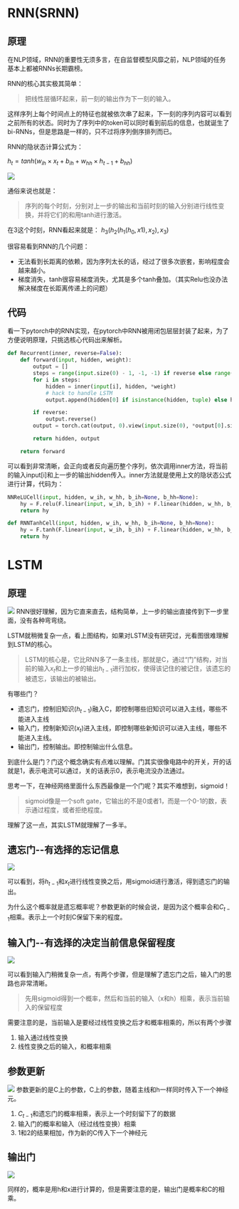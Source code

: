 # RNN(SRNN)
## 原理
在NLP领域，RNN的重要性无须多言，在自监督模型风靡之前，NLP领域的任务基本上都被RNNs长期霸榜。

RNN的核心其实极其简单：
>把线性层循环起来，前一刻的输出作为下一刻的输入。

这样序列上每个时间点上的特征也就被依次串了起来，下一刻的序列内容可以看到之前所有的状态。同时为了序列中的token可以同时看到前后的信息，也就诞生了bi-RNNs，但是思路是一样的，只不过将序列倒序排列而已。

RNN的隐状态计算公式为：

$h_{t}=tanh(w_{ih}\times x_{t}+b_{ih}+w_{hh}\times h_{t-1}+b_{hh})$

![](pics/RNN.png)

通俗来说也就是：
>序列的每个时刻，分别对上一步的输出和当前时刻的输入分别进行线性变换，并将它们的和用tanh进行激活。

在3这个时刻，RNN看起来就是：
$h_{3}(h_{2}(h_{1}(h_{0},x1),x_{2}),x_{3})$

很容易看到RNN的几个问题：
- 无法看到长距离的依赖，因为序列太长的话，经过了很多次嵌套，影响程度会越来越小。
- 梯度消失，tanh很容易梯度消失，尤其是多个tanh叠加。（其实Relu也没办法解决梯度在长距离传递上的问题）

## 代码
看一下pytorch中的RNN实现，在pytorch中RNN被用闭包层层封装了起来，为了方便说明原理，只挑选核心代码出来解析。

```python
def Recurrent(inner, reverse=False):
    def forward(input, hidden, weight):
        output = []
        steps = range(input.size(0) - 1, -1, -1) if reverse else range(input.size(0)) # steps=[seq_len-1, ...,1,0] or [0,1,...,seq_len-1]
        for i in steps:
            hidden = inner(input[i], hidden, *weight)
            # hack to handle LSTM
            output.append(hidden[0] if isinstance(hidden, tuple) else hidden)

        if reverse:
            output.reverse()
        output = torch.cat(output, 0).view(input.size(0), *output[0].size())

        return hidden, output

    return forward
```

可以看到非常清晰，会正向或者反向遍历整个序列，依次调用inner方法，将当前的输入input[i]和上一步的输出hidden传入。inner方法就是使用上文的隐状态公式进行计算，代码为：

```python
NNReLUCell(input, hidden, w_ih, w_hh, b_ih=None, b_hh=None):
    hy = F.relu(F.linear(input, w_ih, b_ih) + F.linear(hidden, w_hh, b_hh))
    return hy

def RNNTanhCell(input, hidden, w_ih, w_hh, b_ih=None, b_hh=None):
    hy = F.tanh(F.linear(input, w_ih, b_ih) + F.linear(hidden, w_hh, b_hh))
    return hy
```

# LSTM
## 原理

![](pics/LSTM.png)
RNN很好理解，因为它直来直去，结构简单，上一步的输出直接传到下一步里面，没有各种弯弯绕。

LSTM就稍微复杂一点，看上图结构，如果对LSTM没有研究过，光看图很难理解到LSTM的核心。

>LSTM的核心是，它比RNN多了一条主线，那就是C，通过“门”结构，对当前的输入$x_{t}$和上一步的输出$h_{t-1}$进行加权，使得该记住的被记住，该遗忘的被遗忘，该输出的被输出。

有哪些门？
- 遗忘门，控制旧知识($h_{t-1}$)融入C，即控制哪些旧知识可以进入主线，哪些不能进入主线
- 输入门，控制新知识($x_{t}$)进入主线，即控制哪些新知识可以进入主线，哪些不能进入主线。
- 输出门，控制输出。即控制输出什么信息。

到底什么是门？门这个概念确实有点难以理解。门其实很像电路中的开关，开的话就是1，表示电流可以通过，关的话表示0，表示电流没办法通过。

思考一下，在神经网络里面什么东西最像是一个门呢？其实不难想到，sigmoid！
>sigmoid像是一个soft gate，它输出的不是0或者1，而是一个0-1的数，表示通过程度，或者拒绝程度。

理解了这一点，其实LSTM就理解了一多半。

## 遗忘门--有选择的忘记信息

![](pics/forget_gate.png)

可以看到，将$h_{t-1}$和$x_{t}$进行线性变换之后，用sigmoid进行激活，得到遗忘门的输出。

为什么这个概率就是遗忘概率呢？参数更新的时候会说，是因为这个概率会和$C_{t-1}$相乘。表示上一个时刻C保留下来的程度。

## 输入门--有选择的决定当前信息保留程度

![](pics/input_gate.png)

可以看到输入门稍微复杂一点，有两个步骤，但是理解了遗忘门之后，输入门的思路也非常清晰。

>先用sigmoid得到一个概率，然后和当前的输入（x和h）相乘，表示当前输入的保留程度

需要注意的是，当前输入是要经过线性变换之后才和概率相乘的，所以有两个步骤
1. 输入通过线性变换
2. 线性变换之后的输入，和概率相乘

## 参数更新

![](pics/update.png)
参数更新的是C上的参数，C上的参数，随着主线和h一样同时传入下一个神经元。

1. $C_{t-1}$和遗忘门的概率相乘，表示上一个时刻留下了的数据
2. 输入门的概率和输入（经过线性变换）相乘
3. 1和2的结果相加，作为新的C传入下一个神经元

## 输出门

![](pics/output_gate.png)

同样的，概率是用h和x进行计算的，但是需要注意的是，输出门是概率和C的相乘。


